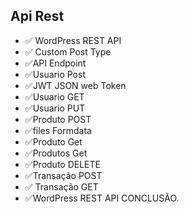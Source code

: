 ## Api Rest
- :white_check_mark: WordPress REST API
- :white_check_mark: Custom Post Type
- :white_check_mark:API Endpoint
- :white_check_mark:Usuario Post
- :white_check_mark:JWT JSON web Token
- :white_check_mark:Usuario GET
- :white_check_mark:Usuario PUT
- :white_check_mark:Produto POST
- :white_check_mark:files Formdata
- :white_check_mark:Produto Get
- :white_check_mark:Produtos Get
- :white_check_mark:Produto DELETE
- :white_check_mark:Transação POST
- :white_check_mark: Transação GET
- :white_check_mark:WordPress REST API
CONCLUSÃO.
